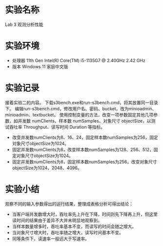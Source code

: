 # 实验名称
Lab 3 观测分析性能


# 实验环境
* 处理器	11th Gen Intel(R) Core(TM) i5-1135G7 @ 2.40GHz   2.42 GHz
* 版本	Windows 11 家庭中文版

# 实验记录
接着实验二的内容。
下载s3bench.exe和run-s3bench.cmd，将其放置同一目录下。
编辑run-s3bench.cmd，修改用户名、密码、bucket，改为minioadmin、minioadmin、textbucket。
使用控制变量的方法，改变一项参数固定其他几项参数，如并发数 numClients、样本数 numSamples、对象尺寸 objectSize，以测试吞吐率 Throughput、读写时间 Duration 等指标。
* 改变并发数numClients为8、16、24，固定样本数numSamples为256，固定对象尺寸objectSize为1024。
* 固定并发数numClients为8，改变样本数numSamples为128、256、512，固定对象尺寸objectSize为1024。
* 固定并发数numClients为8，固定样本数numSamples为256，改变对象尺寸objectSize为1024、2048、4096。

# 实验小结

观察不同的输入参数得出的运行结果，整理成表格分析可得出结论：
	 
* 当客户端并发数增大时，吞吐率先上升在下降，时间则先下降再上升，但这里读时间的结果由于差异不大并未明显地观察到。  
* 当样本数量增多时，吞吐率基本不变，而读写的时间会随之增大。
* 当对象尺寸增大时，吞吐率随之增大，读写时间基本不变。   
* 同等条件下，读速率一般远大于写速率。